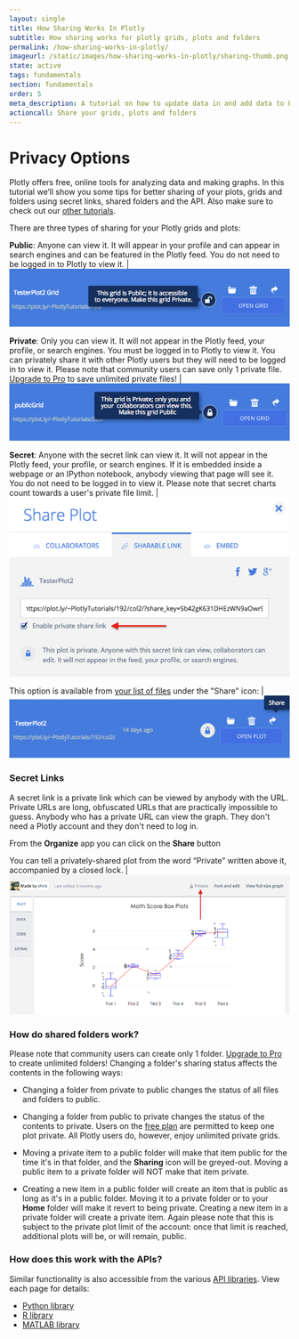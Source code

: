 ```yaml
---
layout: single
title: How Sharing Works In Plotly
subtitle: How sharing works for plotly grids, plots and folders
permalink: /how-sharing-works-in-plotly/
imageurl: /static/images/how-sharing-works-in-plotly/sharing-thumb.png
state: active
tags: fundamentals
section: fundamentals
order: 5
meta_description: A tutorial on how to update data in and add data to Plotly graphs. Plotly is the easiest way to graph and share your data.
actioncall: Share your grids, plots and folders
---
```


# Privacy Options

Plotly offers free, online tools for analyzing data and making graphs. In this tutorial we’ll show you some tips for better sharing of your plots, grids and folders using secret links, shared folders and the API. Also make sure to check out our [other tutorials](http://help.plot.ly/).

There are three types of sharing for your Plotly grids and plots:

<b>Public</b>: Anyone can view it. It will appear in your profile and can appear in search engines and can be featured in the Plotly feed. You do not need to be logged in to Plotly to view it.  | ![Public file](/static/images/how-sharing-works-in-plotly/public-file.png)

<b>Private</b>: Only you can view it. It will not appear in the Plotly feed, your profile, or search engines. You must be logged in to Plotly to view it. You can privately share it with other Plotly users but they will need to be logged in to view it. Please note that community users can save only 1 private file. [Upgrade to Pro](https://plot.ly/settings/subscription/) to save unlimited private files! | ![Private file](/static/images/how-sharing-works-in-plotly/private-file.png)

<b>Secret</b>: Anyone with the secret link can view it. It will not appear in the Plotly feed, your profile, or search engines. If it is embedded inside a webpage or an IPython notebook, anybody viewing that page will see it. You do not need to be logged in to view it. Please note that secret charts count towards a user's private file limit. | ![Private share link](/static/images/how-sharing-works-in-plotly/private-share-link.png)

This option is available from [your list of files](https://plot.ly/organize) under the "Share" icon: | ![Shared plot](/static/images/how-sharing-works-in-plotly/share-plot.png)

### Secret Links

A secret link is a private link which can be viewed by anybody with the URL. Private URLs are long, obfuscated URLs that are practically impossible to guess. Anybody who has a private URL can view the graph. They don't need a Plotly account and they don't need to log in.

From the **Organize** app you can click on the **Share** button

You can tell a privately-shared plot from the word “Private” written above it, accompanied by a closed lock.  | ![Shared plot](/static/images/how-sharing-works-in-plotly/shared-plot.png)

### How do shared folders work?

Please note that community users can create only 1 folder. [Upgrade to Pro](https://plot.ly/settings/subscription/) to create unlimited folders!
Changing a folder's sharing status affects the contents in the following ways:

 - Changing a folder from private to public changes the status of all files and folders to public.

 - Changing a folder from public to private changes the status of the contents to private. Users on the [free plan](https://plot.ly/plans) are permitted to keep one plot private. All Plotly users do, however, enjoy unlimited private grids.

 - Moving a private item to a public folder will make that item public for the time it's in that folder, and the **Sharing** icon will be greyed-out. Moving a public item to a private folder will NOT make that item private.

 - Creating a new item in a public folder will create an item that is public as long as it's in a public folder. Moving it to a private folder or to your **Home** folder will make it revert to being private. Creating a new item in a private folder will create a private item. Again please note that this is subject to the private plot limit of the account: once that limit is reached, additional plots will be, or will remain, public.

### How does this work with the APIs?

 Similar functionality is also accessible from the various [API libraries](https://plot.ly/api). View each page for details:

  - [Python library](https://plot.ly/python/privacy)
  - [R library](https://plot.ly/r/privacy)
  - [MATLAB library](https://plot.ly/matlab/privacy)
